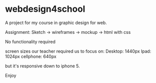 # webdesign4school
A project for my course in graphic design for web.

Assignment:
Sketch -> wireframes -> mockup -> html with css

No functionality required

screen sizes our teacher required us to focus on:
Desktop: 1440px
Ipad: 1024px
cellphone: 640px

but it's responsive down to iphone 5.



Enjoy
